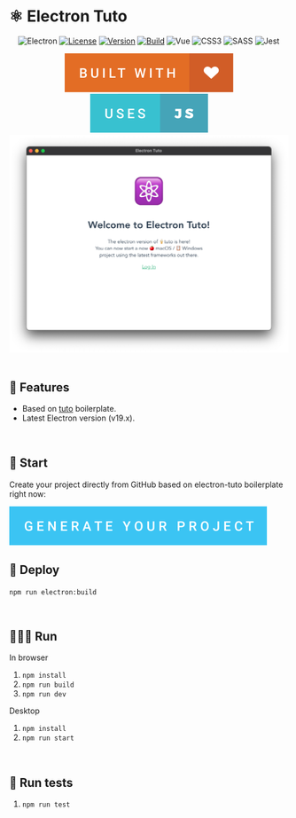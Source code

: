 # ⚛️ Electron Tuto

<div align="center">

![Electron](https://img.shields.io/badge/Electron-2B2E3A?style=for-the-badge&logo=electron&logoColor=9FEAF9) [![License](https://img.shields.io/badge/-MIT-f56565.svg?longCache=true&style=for-the-badge)](https://github.com/morellexf26/electron-tuto/blob/main/LICENSE)
[![Version](https://img.shields.io/github/v/tag/morellexf26/electron-tuto?label=%20&style=for-the-badge)](https://github.com/morellexf26/electron-tuto/releases)
[![Build](https://img.shields.io/github/workflow/status/morellexf26/electron-tuto/Build?label=%20&logo=github&logoColor=white&style=for-the-badge)](https://github.com/morellexf26/electron-tuto/actions?query=workflow%3Abuild) 
![Vue](https://img.shields.io/badge/Vue.js-35495E?style=for-the-badge&logo=vue.js&logoColor=4FC08D) ![CSS3](https://img.shields.io/badge/css3-%231572B6.svg?style=for-the-badge&logo=css3&logoColor=white) ![SASS](https://img.shields.io/badge/SASS-hotpink.svg?style=for-the-badge&logo=SASS&logoColor=white) ![Jest](https://img.shields.io/badge/-jest-%23C21325?style=for-the-badge&logo=jest&logoColor=white)

<img src=".github/images/built-with.svg">
<img src=".github/images/uses-js.svg">

<br>

<img alt='Website' src="./src/assets/screenshots/login.png" />

</div>

<br>

## 💎 Features
- Based on [tuto](https://github.com/morellexf26/tuto.git) boilerplate.
- Latest Electron version (v19.x).

<br>

## 🏁 Start
Create your project directly from GitHub based on electron-tuto boilerplate right now:

<a href="https://github.com/morellexf26/electron-tuto/generate"> 
<img src=".github/images/generate-your-project.svg"/>
</a>

<br>

## 🧱 Deploy

`npm run electron:build`

<br>

## 🏃🏼‍♂️ Run

In browser
1. `npm install`
2. `npm run build`
3. `npm run dev`

Desktop
1. `npm install`
2. `npm run start`

<br>

## 🧪 Run tests

1. `npm run test`